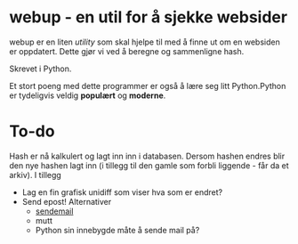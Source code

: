 webup - en util for å sjekke websider
=====================================
webup er en liten *utility* som skal hjelpe til med å finne ut om en websiden er
oppdatert. Dette gjør vi ved å beregne og sammenligne hash.

Skrevet i Python.

Et stort poeng med dette programmer er også å lære seg litt Python.Python er
tydeligvis veldig **populært** og **moderne**.

To-do
=====
Hash er nå kalkulert og lagt inn inn i databasen. Dersom hashen endres blir den nye hashen lagt inn (i tillegg til den gamle som forbli liggende - får da et arkiv). I tillegg

* Lag en fin grafisk unidiff som viser hva som er endret?
* Send epost! Alternativer
  * [sendemail](http://caspian.dotconf.net/menu/Software/SendEmail/)
  * mutt
  * Python sin innebygde måte å sende mail på?
